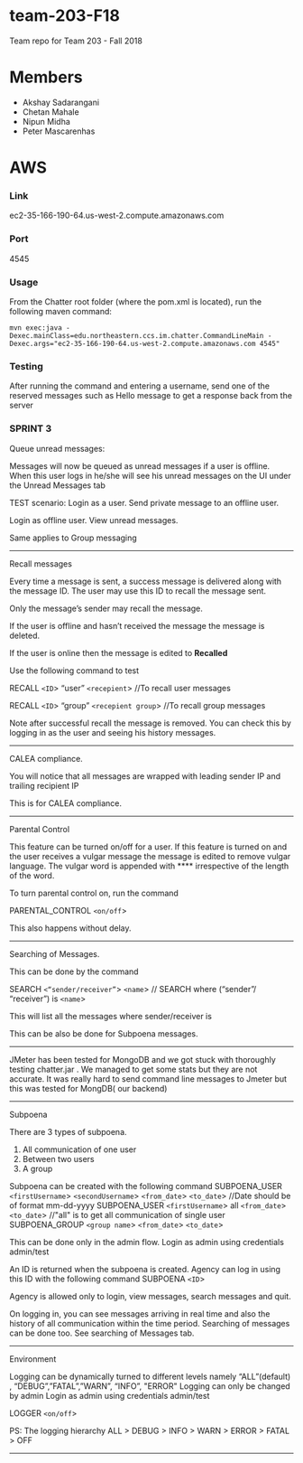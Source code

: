 # team-203-F18
Team repo for Team 203 - Fall 2018

# Members

* Akshay Sadarangani
* Chetan Mahale
* Nipun Midha
* Peter Mascarenhas 

# AWS
### Link
ec2-35-166-190-64.us-west-2.compute.amazonaws.com

### Port

4545
### Usage
From the Chatter root folder (where the pom.xml is located), run the following maven command:

`mvn exec:java -Dexec.mainClass=edu.northeastern.ccs.im.chatter.CommandLineMain -Dexec.args="ec2-35-166-190-64.us-west-2.compute.amazonaws.com 4545"`

### Testing
After running the command and entering a username, send one of the reserved messages such as Hello message to get a response back from the server

### SPRINT 3

Queue unread messages:

Messages will now be queued as unread messages if a user is offline.  When this user logs in he/she will see his unread messages on the UI under the Unread Messages tab

TEST scenario:
Login as a user. Send private message to an offline user. 

Login as offline user. 
View unread messages.

Same applies to Group messaging

***********************************************************

Recall messages


Every time a message is sent, a success message is delivered along with the message ID. The user may use this ID to recall the message sent. 

Only the message’s sender may recall the message.
 
If the user is offline and hasn’t received the message the message is deleted. 

If the user is online then the message is edited to **Recalled**


Use the following command to test


RECALL `<ID`> “user” `<recepient`> //To recall user messages

RECALL `<ID`> “group” `<recepient group`> //To recall group messages


Note after successful recall the message is removed. You can check this by logging in as the user and seeing his history messages.


***********************************************************


CALEA compliance.


You will notice that all messages are wrapped with leading sender IP and trailing recipient IP

This is for CALEA compliance.


***********************************************************

Parental Control


This feature can be turned on/off for a user. 
If this feature is turned on and the user receives a vulgar message the message is edited to remove vulgar language. 
The vulgar word is appended with **** irrespective of the length of the word.


To turn parental control on, run the command

PARENTAL_CONTROL `<on/off`>


This also happens without delay. 


***********************************************************

Searching of Messages.


This can be done by the command 

SEARCH `<“sender/receiver”`> `<name`> // SEARCH where (“sender”/ “receiver”) is `<name`>


This will list all the messages where sender/receiver is <name>

This can be also be done for Subpoena messages.

***********************************************************

JMeter has been tested for MongoDB and we got stuck with thoroughly testing chatter.jar
. 
We managed to get some stats but they are not accurate. 
It was really hard to send command line messages to Jmeter but this was tested for MongDB( our backend)

***********************************************************

Subpoena

There are 3 types of subpoena.
1. All communication of one user
2. Between two users
3. A group

Subpoena can be created with the following command
SUBPOENA_USER `<firstUsername`> `<secondUsername`> `<from_date`> `<to_date`> //Date should be of format mm-dd-yyyy
SUBPOENA_USER `<firstUsername`> all `<from_date`> `<to_date`> //"all" is to get all communication of single user
SUBPOENA_GROUP `<group name`> `<from_date`> `<to_date`>

This can be done only in the admin flow.
Login as admin using credentials admin/test

An ID is returned when the subpoena is created. Agency can log in using this ID with the following command
SUBPOENA `<ID`>

Agency is allowed only to login, view messages, search messages and quit.

On logging in, you can see messages arriving in real time and also the history of all communication within the time period.
Searching of messages can be done too. See searching of Messages tab.


***********************************************************

Environment

Logging can be dynamically turned to different levels namely “ALL”(default) , “DEBUG”,”FATAL”,”WARN”, “INFO”, "ERROR"
Logging can only be changed by admin
Login as admin using credentials admin/test

LOGGER `<on/off`>

PS: The logging hierarchy
ALL > DEBUG > INFO > WARN > ERROR > FATAL > OFF

***********************************************************
